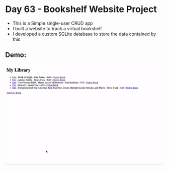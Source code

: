 # Day 63 - Bookshelf Website Project

- This is a Simple single-user CRUD app
- I built a website to track a virtual bookshelf
- I developed a custom SQLite database to store the data contained by this

## Demo:

![Bookshelf Website](./img/demo.gif)
